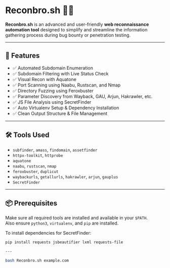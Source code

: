# Reconbro.sh 🕵️‍♂️

**Reconbro.sh** is an advanced and user-friendly **web reconnaissance automation tool** designed to simplify and streamline the information gathering process during bug bounty or penetration testing.

---

## 🚀 Features

- ✅ Automated Subdomain Enumeration  
- ✅ Subdomain Filtering with Live Status Check  
- ✅ Visual Recon with Aquatone  
- ✅ Port Scanning using Naabu, Rustscan, and Nmap  
- ✅ Directory Fuzzing using Feroxbuster  
- ✅ Parameter Discovery from Wayback, GAU, Arjun, Hakrawler, etc.  
- ✅ JS File Analysis using SecretFinder  
- ✅ Auto Virtualenv Setup & Dependency Installation  
- ✅ Clean Output Structure & File Management

---

## 🛠️ Tools Used

- `subfinder`, `amass`, `findomain`, `assetfinder`  
- `httpx-toolkit`, `httprobe`  
- `aquatone`  
- `naabu`, `rustscan`, `nmap`  
- `feroxbuster`, `duplicut`  
- `waybackurls`, `getallurls`, `hakrawler`, `arjun`, `gauplus`  
- `SecretFinder`

---

## 📦 Prerequisites

Make sure all required tools are installed and available in your `$PATH`.  
Also ensure `python3`, `virtualenv`, and `pip` are installed.

To install dependencies for SecretFinder:
```bash
pip install requests jsbeautifier lxml requests-file

---

bash Reconbro.sh example.com

